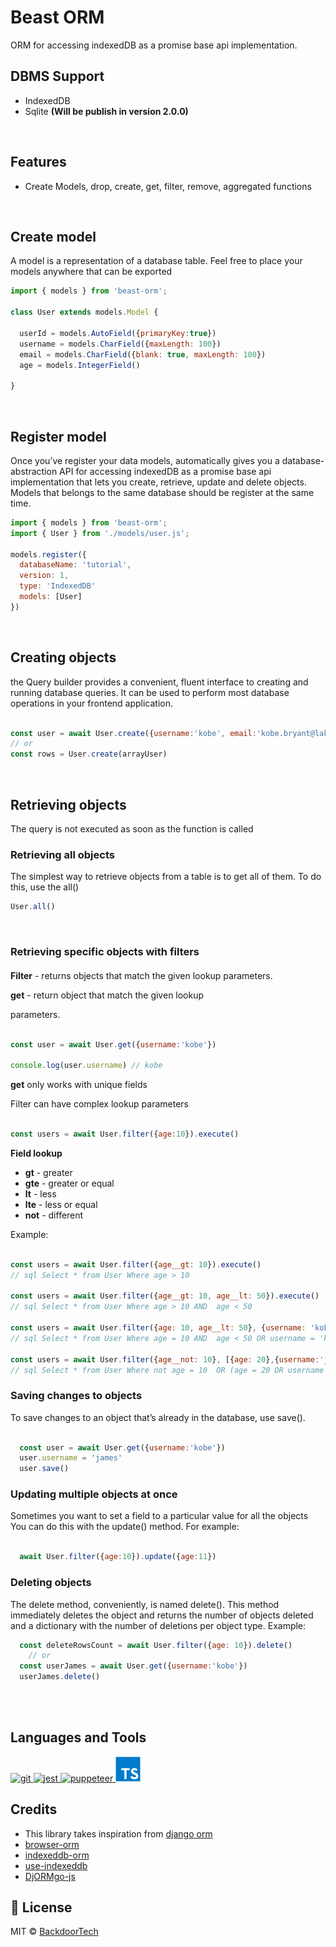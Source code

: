 # Beast ORM

ORM for accessing indexedDB as a promise base api implementation.

## DBMS Support

- IndexedDB
- Sqlite **(Will be publish in version 2.0.0)**

<br/>

## Features
- Create Models, drop, create, get, filter, remove, aggregated functions

<br/>

## Create model

A model is a representation of a database table. Feel free to place your models anywhere that can be exported

```javascript
import { models } from 'beast-orm';

class User extends models.Model {

  userId = models.AutoField({primaryKey:true})
  username = models.CharField({maxLength: 100})
  email = models.CharField({blank: true, maxLength: 100})
  age = models.IntegerField()

}

```

<br/>

## Register model
Once you’ve register your data models, automatically gives you a database-abstraction API for accessing indexedDB as a promise base api implementation that lets you create, retrieve, update and delete objects. Models that belongs to the same database should be register at the same time.

```javascript
import { models } from 'beast-orm';
import { User } from './models/user.js';

models.register({
  databaseName: 'tutorial',
  version: 1,
  type: 'IndexedDB'
  models: [User]
})

```

<br/>

## Creating objects


the Query builder provides a convenient, fluent interface to creating and running database queries. It can be used to perform most database operations in your frontend application.
```javascript

const user = await User.create({username:'kobe', email:'kobe.bryant@lakers.com'})
// or
const rows = User.create(arrayUser)

```

<br/>

## Retrieving objects
The query is not executed as soon as the function is called 
### Retrieving all objects
The simplest way to retrieve objects from a table is to get all of them. To do this, use the all() 
```javascript
User.all()
```

<br/>

### Retrieving specific objects with filters

#### 

**Filter**  - returns objects that match the given lookup parameters.

**get** - return object that match the given lookup 

parameters.

```javascript

const user = await User.get({username:'kobe'})

console.log(user.username) // kobe

```
**get** only works with unique fields


Filter can have complex lookup parameters
```javascript

const users = await User.filter({age:10}).execute()


```
**Field lookup**

- **gt** - greater
- **gte** - greater or equal
- **lt** - less
- **lte** - less or equal
- **not** - different

Example:

```javascript

const users = await User.filter({age__gt: 10}).execute()
// sql Select * from User Where age > 10

const users = await User.filter({age__gt: 10, age__lt: 50}).execute()
// sql Select * from User Where age > 10 AND  age < 50

const users = await User.filter({age: 10, age__lt: 50}, {username: 'kobe'}).execute()
// sql Select * from User Where age = 10 AND  age < 50 OR username = 'kobe'

const users = await User.filter({age__not: 10}, [{age: 20},{username:'james'}]).execute()
// sql Select * from User Where not age = 10  OR (age = 20 OR username = 'james')

```
### Saving changes to objects
To save changes to an object that’s already in the database, use save().
```javascript

  const user = await User.get({username:'kobe'})
  user.username = 'james'
  user.save()
```
### Updating multiple objects at once
Sometimes you want to set a field to a particular value for all the objects 
You can do this with the update() method. For example:
```javascript

  await User.filter({age:10}).update({age:11})
```
### Deleting objects

The delete method, conveniently, is named delete(). This method immediately deletes the object and returns the number of objects deleted and a dictionary with the number of deletions per object type. Example:

```javascript
  const deleteRowsCount = await User.filter({age: 10}).delete()
	// or
  const userJames = await User.get({username:'kobe'})
  userJames.delete()
```

<br/>
<br/>

## Languages and Tools
<p align="left">   <a href="https://git-scm.com/" target="_blank"> <img src="https://www.vectorlogo.zone/logos/git-scm/git-scm-icon.svg" alt="git" width="40" height="40"/>  </a> <a href="https://jestjs.io" target="_blank"> <img src="https://www.vectorlogo.zone/logos/jestjsio/jestjsio-icon.svg" alt="jest" width="40" height="40"/> </a>    <a href="https://github.com/puppeteer/puppeteer" target="_blank"> <img src="https://www.vectorlogo.zone/logos/pptrdev/pptrdev-official.svg" alt="puppeteer" width="40" height="40"/>  </a>  <a href="https://www.typescriptlang.org/" target="_blank"> <img src="https://raw.githubusercontent.com/devicons/devicon/master/icons/typescript/typescript-original.svg" alt="typescript" width="40" height="40"/> </a>
</p>

## Credits

- This library takes inspiration from [django orm](https://docs.djangoproject.com/en/4.0/topics/db/queries/)
- [browser-orm](https://github.com/brianschardt/browser-orm)
- [indexeddb-orm](https://github.com/maxgaurav/indexeddb-orm)
- [use-indexeddb](https://github.com/hc-oss/use-indexeddb)
- [DjORMgo-js](https://github.com/Antman261/DjORMgo-js)

## 📜 License

MIT &copy; [BackdoorTech](https://github.com/https://github.com/BackdoorTech)